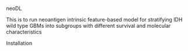 neoDL

This is to run neoantigen intrinsic feature-based model for stratifying IDH wild type GBMs into subgroups with different survival and molecular characteristics

Installation



